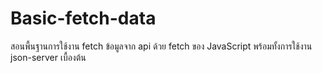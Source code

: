 # Basic-fetch-data
สอนพื้นฐานการใช้งาน fetch ข้อมูลจาก api ด้วย fetch ของ JavaScript พร้อมทั้งการใช้งาน json-server เบื้องต้น
